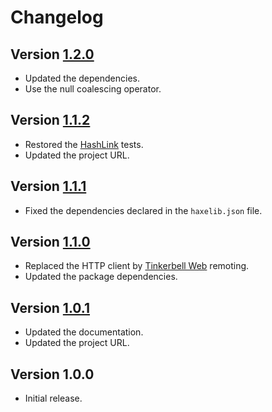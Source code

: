 # Changelog

## Version [1.2.0](https://github.com/cedx/free-mobile.hx/compare/v1.1.2...v1.2.0)
- Updated the dependencies.
- Use the null coalescing operator.

## Version [1.1.2](https://github.com/cedx/free-mobile.hx/compare/v1.1.1...v1.1.2)
- Restored the [HashLink](https://hashlink.haxe.org) tests.
- Updated the project URL.

## Version [1.1.1](https://github.com/cedx/free-mobile.hx/compare/v1.1.0...v1.1.1)
- Fixed the dependencies declared in the `haxelib.json` file.

## Version [1.1.0](https://github.com/cedx/free-mobile.hx/compare/v1.0.1...v1.1.0)
- Replaced the HTTP client by [Tinkerbell Web](https://haxetink.github.io/tink_web) remoting.
- Updated the package dependencies.

## Version [1.0.1](https://github.com/cedx/free-mobile.hx/compare/v1.0.0...v1.0.1)
- Updated the documentation.
- Updated the project URL.

## Version 1.0.0
- Initial release.
